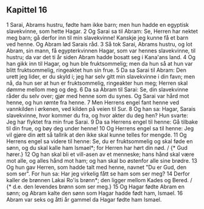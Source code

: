 ## Kapittel 16

1 Sarai, Abrams hustru, fødte ham ikke barn; men hun hadde en egyptisk slavekvinne, som hette Hagar.
2 Og Sarai sa til Abram: Se, Herren har nektet meg barn; gå derfor inn til min slavekvinne! Kanskje jeg kunne få et barn ved henne. Og Abram lød Sarais råd.
3 Så tok Sarai, Abrams hustru, og lot Abram, sin mann, få egypterkvinnen Hagar, som var hennes slavekvinne, til hustru; da var det ti år siden Abram hadde bosatt seg i Kana'ans land.
4 Og han gikk inn til Hagar, og hun ble fruktsommelig; men da hun så at hun var blitt fruktsommelig, ringeaktet hun sin frue.
5 Da sa Sarai til Abram: Den urett jeg lider, er du skyld i; jeg har selv gitt min slavekvinne i din favn; men nå, da hun ser at hun er fruktsommelig, ringeakter hun meg; Herren skal dømme mellom meg og deg.
6 Da sa Abram til Sarai: Se, din slavekvinne råder du selv over; gjør med henne som du synes. Og Sarai var hård mot henne, og hun rømte fra henne.
7 Men Herrens engel fant henne ved vannkilden i ørkenen, ved kilden på veien til Sur.
8 Og han sa: Hagar, Sarais slavekvinne, hvor kommer du fra, og hvor akter du deg hen? Hun svarte: Jeg har flyktet fra min frue Sarai.
9 Da sa Herrens engel til henne: Gå tilbake til din frue, og bøy deg under henne!
10 Og Herrens engel sa til henne: Jeg vil gjøre din ætt så tallrik at den ikke skal kunne telles for mengde.
11 Og Herrens engel sa videre til henne: Se, du er fruktsommelig og skal føde en sønn, og du skal kalle ham Ismael*; for Herren har hørt din nød. / {* Gud hører.}
12 Og han skal bli et vill-asen av et menneske; hans hånd skal være mot alle, og alles hånd mot ham; og han skal bo østenfor alle sine brødre.
13 Og hun gav Herren, som hadde talt med henne, navnet "Du er Gud, den som ser". For hun sa: Har jeg virkelig fått se ham som ser meg?
14 Derfor kaller de brønnen Lakai Ro'is brønn*; den ligger mellom Kades og Bered. / {* d.e. den levendes brønn som ser meg.}
15 Og Hagar fødte Abram en sønn; og Abram kalte den sønn som Hagar hadde født ham, Ismael.
16 Abram var seks og åtti år gammel da Hagar fødte ham Ismael.
